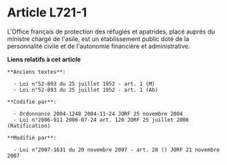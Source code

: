 # Article L721-1

L'Office français de protection des réfugiés et apatrides, placé auprès du ministre chargé de l'asile, est un établissement
public doté de la personnalité civile et de l'autonomie financière et administrative.

**Liens relatifs à cet article**

	**Anciens textes**:

	  - Loi n°52-893 du 25 juillet 1952 - art. 1 (M)
	  - Loi n°52-893 du 25 juillet 1952 - art. 1 (Ab)

	**Codifié par**:

	  - Ordonnance 2004-1248 2004-11-24 JORF 25 novembre 2004
	  - Loi n°2006-911 2006-07-24 art. 120 JORF 25 juillet 2006 (Ratification)

	**Modifié par**:

	  - Loi n°2007-1631 du 20 novembre 2007 - art. 28 () JORF 21 novembre 2007
